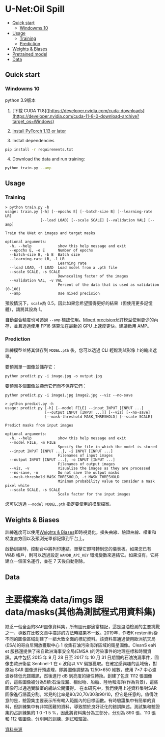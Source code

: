 # U-Net:Oil Spill

- [Quick start](#quick-start)
  - [Windowms 10](#without-docker)
- [Usage](#usage)
  - [Training](#training)
  - [Prediction](#prediction)
- [Weights & Biases](#weights--biases)
- [Pretrained model](#pretrained-model)
- [Data](#data)

## Quick start

### Windowms 10

python 3.9版本

1. [下載 CUDA 11.8]([https://developer.nvidia.com/cuda-downloads](https://developer.nvidia.com/cuda-11-8-0-download-archive?target_os=Windows)

2. [Install PyTorch 1.13 or later](https://pytorch.org/get-started/locally/)

3. Install dependencies
```bash
pip install -r requirements.txt
```

4. Download the data and run training:
```bash
python train.py --amp
```

## Usage

### Training

```console
> python train.py -h
usage: train.py [-h] [--epochs E] [--batch-size B] [--learning-rate LR]
                [--load LOAD] [--scale SCALE] [--validation VAL] [--amp]

Train the UNet on images and target masks

optional arguments:
  -h, --help            show this help message and exit
  --epochs E, -e E      Number of epochs
  --batch-size B, -b B  Batch size
  --learning-rate LR, -l LR
                        Learning rate
  --load LOAD, -f LOAD  Load model from a .pth file
  --scale SCALE, -s SCALE
                        Downscaling factor of the images
  --validation VAL, -v VAL
                        Percent of the data that is used as validation (0-100)
  --amp                 Use mixed precision
```

預設情況下，`scale`為 0.5，因此如果您希望獲得更好的結果（但使用更多記憶體），請將其設為 1。

自動混合精度也可透過 `--amp` 標誌使用。[Mixed precision](https://arxiv.org/abs/1710.03740)允許模型使用更少的內存，並且透過使用 FP16 演算法在最新的 GPU 上速度更快。建議啟用 AMP。

### Prediction

訓練模型並將其儲存到 `MODEL.pth` 後，您可以透過 CLI 輕鬆測試影像上的輸出遮罩。

要預測單一圖像並儲存它：

`python predict.py -i image.jpg -o output.jpg`

要預測多個圖像並顯示它們而不保存它們：

`python predict.py -i image1.jpg image2.jpg --viz --no-save`

```console
> python predict.py -h
usage: predict.py [-h] [--model FILE] --input INPUT [INPUT ...] 
                  [--output INPUT [INPUT ...]] [--viz] [--no-save]
                  [--mask-threshold MASK_THRESHOLD] [--scale SCALE]

Predict masks from input images

optional arguments:
  -h, --help            show this help message and exit
  --model FILE, -m FILE
                        Specify the file in which the model is stored
  --input INPUT [INPUT ...], -i INPUT [INPUT ...]
                        Filenames of input images
  --output INPUT [INPUT ...], -o INPUT [INPUT ...]
                        Filenames of output images
  --viz, -v             Visualize the images as they are processed
  --no-save, -n         Do not save the output masks
  --mask-threshold MASK_THRESHOLD, -t MASK_THRESHOLD
                        Minimum probability value to consider a mask pixel white
  --scale SCALE, -s SCALE
                        Scale factor for the input images
```

您可以透過 `--model MODEL.pth` 指定要使用的模型檔案。

## Weights & Biases

訓練進度可以使用[Weights & Biases](https://wandb.ai/)即時視覺化。損失曲線、驗證曲線、權重和梯度直方圖以及預測光罩都記錄到平台上。

啟動訓練時，控制台中將列印連結。單擊它即可轉到您的儀表板。如果您已有 W&B 帳戶，則可以透過設定 `WANDB_API_KEY` 環境變數來連結它。如果沒有，它將建立一個匿名運行，並在 7 天後自動刪除。

## Data

# 主要檔案為 data/imgs 跟 data/masks(其他為測試程式用資料集)

缺乏一個全面的SAR圖像資料集，所有圖元都適當標記，這是溢油檢測的主要挑戰之一，導致在比較文章中描述的方法時結果不一致。2019年，作者K restenitis從不同的圖像區域創建了一組大致全面的標記資料。該資料庫通過使用歐洲航天局(ESA)的哥白尼開放獲取中心 1 收集石油污染海洋區域的衛星圖像。CleanS eaN et 服務還提供了來自歐洲海事安全局(EMSA )的污染事件的地理座標和時間資訊。其中包括 2015 年 9 月 28 日至 2017 年 10 月 31 日期間的石油洩漏事件，圖像由歐洲衛星 Sentinel-1 在 c 波段以 VV 偏振獲取。在確定感興趣的區域後，對原始 SAR 圖像進行預處理，即將圖像調整為 1250×650 維數，使用 7×7 中心濾波器降低光譜雜訊，然後進行 dB 到亮度的線性轉換。創建了包含 1112 張圖像的，這些圖像被分為5類:石油洩漏、相似物、船舶、陸地和海洋(作為背景)，這些圖像可以通過實驗室的網站公開獲得。
在本研究中，我們使用上述資料集對SAR圖像進行語義分割。常見的比率是80/20,70/30和90/10，但它是任意的。值得注意的是，驗證集主要表示所有輸入範圍內的目標函數。有時驗證集中有簡單的資料，但訓練集中有非常困難的資料，導致關於良好泛化的錯誤陳述。測試集和驗證集約占訓練集的 1 0 -1 5 %，因此將資料集分為三部分，分別為 890 張、110 張和 112 張圖像，分別用於訓練、測試和驗證。


[資料來源](https://github.com/milesial/Pytorch-UNet)
